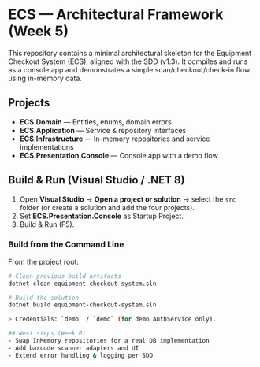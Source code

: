 # ECS — Architectural Framework (Week 5)

This repository contains a minimal architectural skeleton for the Equipment Checkout System (ECS),
aligned with the SDD (v1.3). It compiles and runs as a console app and demonstrates a simple scan/checkout/check-in flow using in-memory data.

## Projects
- **ECS.Domain** — Entities, enums, domain errors
- **ECS.Application** — Service & repository interfaces
- **ECS.Infrastructure** — In-memory repositories and service implementations
- **ECS.Presentation.Console** — Console app with a demo flow

## Build & Run (Visual Studio / .NET 8)
1. Open **Visual Studio** → **Open a project or solution** → select the `src` folder (or create a solution and add the four projects).
2. Set **ECS.Presentation.Console** as Startup Project.
3. Build & Run (F5).

### Build from the Command Line
From the project root:

```bash
# Clean previous build artifacts
dotnet clean equipment-checkout-system.sln

# Build the solution
dotnet build equipment-checkout-system.sln

> Credentials: `demo` / `demo` (for demo AuthService only).

## Next steps (Week 6)
- Swap InMemory repositories for a real DB implementation
- Add barcode scanner adapters and UI
- Extend error handling & logging per SDD
